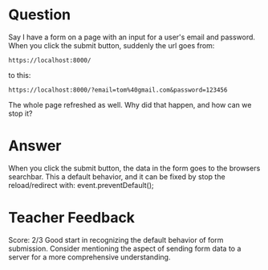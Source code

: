# Question

Say I have a form on a page with an input for a user's email and password. When you click the submit button, suddenly the url goes from:

```plaintext
https://localhost:8000/
```

to this:

```plaintext
https://localhost:8000/?email=tom%40gmail.com&password=123456
```

The whole page refreshed as well. Why did that happen, and how can we stop it?

# Answer

When you click the submit button, the data in the form goes to the browsers searchbar. This a default behavior, and it can be fixed by stop the reload/redirect with: event.preventDefault();

# Teacher Feedback

Score: 2/3
Good start in recognizing the default behavior of form submission. Consider mentioning the aspect of sending form data to a server for a more comprehensive understanding.
